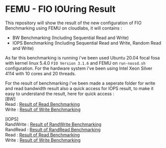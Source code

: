 # FEMU - FIO IOUring Result
This repository will show the result of the new configuration of FIO  Benchmarking using FEMU on cloudlabs, it will contains : 
- BW Benchmarking (Including Sequential Read and Write)
- IOPS Benchmarking (Including Sequential Read and Write, Random Read and Write)

As far this benchmarking is running i've been used Ubuntu 20.04 focal fosa with kernel linux 5.4.0 ``FIO Version 3.1.6`` and FEMU on ``run-nossd.sh`` configuration. For the hardware system i've been using Intel Xeon Silver 4114 with 10 cores and 20 threads. 

For the result of benchmarking i've been made a seperate folder for write and read bandwidth result also a quick access for IOPS result, to make it easy to understand the result, here for quick access : <br>
[BW] <br>
Read : [Result of Read Benchmarking](https://github.com/Villaneuvo/FEMU-IOUring-Result/tree/main/Bandwidth%20Result/Read) <br>
Write : [Result of Write Benchmarking](https://github.com/Villaneuvo/FEMU-IOUring-Result/tree/main/Bandwidth%20Result/Write) <br>

[IOPS] <br>
RandWrite : [Result of RandWrite Benchmarking](https://github.com/Villaneuvo/FEMU-IOUring-Result/tree/main/IOPS%20Result/RandomRead) <br>
RandRead : [Result of RandRead Benchmarking](https://github.com/Villaneuvo/FEMU-IOUring-Result/tree/main/IOPS%20Result/RandomWrite) <br>
Read : [Result of Read Benchmarking](https://github.com/Villaneuvo/FEMU-IOUring-Result/tree/main/IOPS%20Result/Read) <br>
Write : [Result of Write Benchmarking](https://github.com/Villaneuvo/FEMU-IOUring-Result/tree/main/IOPS%20Result/Write)<br>